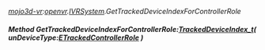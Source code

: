 _[mojo3d-vr](../../modules/mojo3d-vr/mojo3d-vr-module.md):[openvr](openvr:).[IVRSystem](openvr:openvr-ivrsystem.md).GetTrackedDeviceIndexForControllerRole_
##### Method GetTrackedDeviceIndexForControllerRole:[TrackedDeviceIndex_t](../../modules/mojo3d-vr/openvr-trackeddeviceindex_t.md)( unDeviceType:[ETrackedControllerRole](../../modules/mojo3d-vr/openvr-etrackedcontrollerrole.md) )

